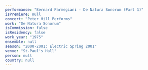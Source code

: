 ```yaml
---
performance: "Bernard Parmegiani - De Natura Sonorum (Part 1)"
isPremiere: null
concert: "Peter Hill Performs"
work: "De Natura Sonorum"
isCommission: false
isResidency: false
work_year: "1975"
ensemble: null
season: "2000-2001: Electric Spring 2001"
venue: "St-Paul's Hall"
person: null
country: null
---
```


